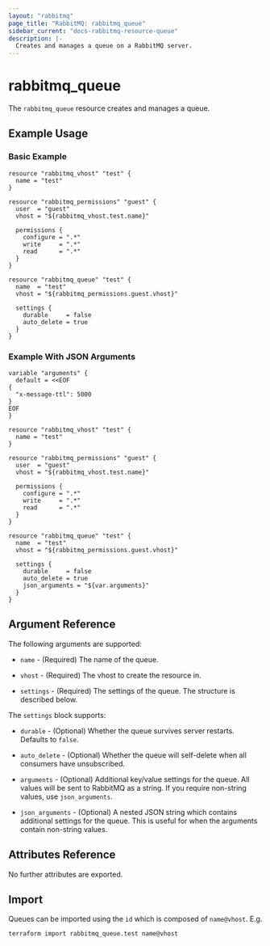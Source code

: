 ```yaml
---
layout: "rabbitmq"
page_title: "RabbitMQ: rabbitmq_queue"
sidebar_current: "docs-rabbitmq-resource-queue"
description: |-
  Creates and manages a queue on a RabbitMQ server.
---
```


# rabbitmq\_queue

The ``rabbitmq_queue`` resource creates and manages a queue.

## Example Usage

### Basic Example

```hcl
resource "rabbitmq_vhost" "test" {
  name = "test"
}

resource "rabbitmq_permissions" "guest" {
  user  = "guest"
  vhost = "${rabbitmq_vhost.test.name}"

  permissions {
    configure = ".*"
    write     = ".*"
    read      = ".*"
  }
}

resource "rabbitmq_queue" "test" {
  name  = "test"
  vhost = "${rabbitmq_permissions.guest.vhost}"

  settings {
    durable     = false
    auto_delete = true
  }
}
```

### Example With JSON Arguments

```hcl
variable "arguments" {
  default = <<EOF
{
  "x-message-ttl": 5000
}
EOF
}

resource "rabbitmq_vhost" "test" {
  name = "test"
}

resource "rabbitmq_permissions" "guest" {
  user  = "guest"
  vhost = "${rabbitmq_vhost.test.name}"

  permissions {
    configure = ".*"
    write     = ".*"
    read      = ".*"
  }
}

resource "rabbitmq_queue" "test" {
  name  = "test"
  vhost = "${rabbitmq_permissions.guest.vhost}"

  settings {
    durable     = false
    auto_delete = true
    json_arguments = "${var.arguments}"
  }
}
```

## Argument Reference

The following arguments are supported:

* `name` - (Required) The name of the queue.

* `vhost` - (Required) The vhost to create the resource in.

* `settings` - (Required) The settings of the queue. The structure is
  described below.

The `settings` block supports:

* `durable` - (Optional) Whether the queue survives server restarts.
  Defaults to `false`.

* `auto_delete` - (Optional) Whether the queue will self-delete when all
  consumers have unsubscribed.

* `arguments` - (Optional) Additional key/value settings for the queue.
  All values will be sent to RabbitMQ as a string. If you require non-string
  values, use `json_arguments`.

* `json_arguments` - (Optional) A nested JSON string which contains additional
  settings for the queue. This is useful for when the arguments contain
  non-string values.

## Attributes Reference

No further attributes are exported.

## Import

Queues can be imported using the `id` which is composed of `name@vhost`. E.g.

```
terraform import rabbitmq_queue.test name@vhost
```

